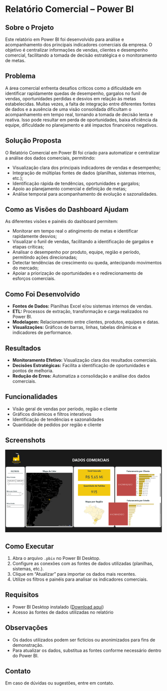# Relatório Comercial – Power BI

## Sobre o Projeto
Este relatório em Power BI foi desenvolvido para análise e acompanhamento dos principais indicadores comerciais da empresa. O objetivo é centralizar informações de vendas, clientes e desempenho comercial, facilitando a tomada de decisão estratégica e o monitoramento de metas.

## Problema
A área comercial enfrenta desafios críticos como a dificuldade em identificar rapidamente quedas de desempenho, gargalos no funil de vendas, oportunidades perdidas e desvios em relação às metas estabelecidas. Muitas vezes, a falta de integração entre diferentes fontes de dados e a ausência de uma visão consolidada dificultam o acompanhamento em tempo real, tornando a tomada de decisão lenta e reativa. Isso pode resultar em perda de oportunidades, baixa eficiência da equipe, dificuldade no planejamento e até impactos financeiros negativos.

## Solução Proposta
O Relatório Comercial em Power BI foi criado para automatizar e centralizar a análise dos dados comerciais, permitindo:

- Visualização clara dos principais indicadores de vendas e desempenho;
- Integração de múltiplas fontes de dados (planilhas, sistemas internos, etc.);
- Identificação rápida de tendências, oportunidades e gargalos;
- Apoio ao planejamento comercial e definição de metas;
- Análise temporal para acompanhamento de evolução e sazonalidades.

## Como as Visões do Dashboard Ajudam
As diferentes visões e painéis do dashboard permitem:
- Monitorar em tempo real o atingimento de metas e identificar rapidamente desvios;
- Visualizar o funil de vendas, facilitando a identificação de gargalos e etapas críticas;
- Analisar o desempenho por produto, equipe, região e período, permitindo ações direcionadas;
- Detectar tendências de crescimento ou queda, antecipando movimentos do mercado;
- Apoiar a priorização de oportunidades e o redirecionamento de esforços comerciais.

## Como Foi Desenvolvido
- **Fontes de Dados:** Planilhas Excel e/ou sistemas internos de vendas.
- **ETL:** Processos de extração, transformação e carga realizados no Power BI.
- **Modelagem:** Relacionamento entre clientes, produtos, equipes e datas.
- **Visualizações:** Gráficos de barras, linhas, tabelas dinâmicas e indicadores de performance.

## Resultados
- **Monitoramento Efetivo:** Visualização clara dos resultados comerciais.
- **Decisões Estratégicas:** Facilita a identificação de oportunidades e pontos de melhoria.
- **Redução de Erros:** Automatiza a consolidação e análise dos dados comerciais.

## Funcionalidades
- Visão geral de vendas por período, região e cliente
- Gráficos dinâmicos e filtros interativos
- Identificação de tendências e sazonalidades
- Quantidade de pedidos por região e cliente

## Screenshots
![alt text](<Captura de tela 2025-05-16 184132-1.png>)

## Como Executar
1. Abra o arquivo `.pbix` no Power BI Desktop.
2. Configure as conexões com as fontes de dados utilizadas (planilhas, sistemas, etc.).
3. Clique em “Atualizar” para importar os dados mais recentes.
4. Utilize os filtros e painéis para analisar os indicadores comerciais.

## Requisitos
- Power BI Desktop instalado ([Download aqui](https://powerbi.microsoft.com/pt-br/desktop/))
- Acesso às fontes de dados utilizadas no relatório

## Observações
- Os dados utilizados podem ser fictícios ou anonimizados para fins de demonstração.
- Para atualizar os dados, substitua as fontes conforme necessário dentro do Power BI.

## Contato
Em caso de dúvidas ou sugestões, entre em contato.

